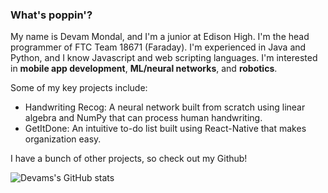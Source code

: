 ### What's poppin'?

My name is Devam Mondal, and I'm a junior at Edison High.
I'm the head programmer of FTC Team 18671 (Faraday).
I'm experienced in Java and Python, and I know Javascript and web scripting languages.
I'm interested in **mobile app development**, **ML/neural networks**, and **robotics**. 

Some of my key projects include:
* Handwriting Recog: A neural network built from scratch using linear algebra and NumPy that can process human handwriting.
* GetItDone: An intuitive to-do list built using React-Native that makes organization easy.

I have a bunch of other projects, so check out my Github!

![Devams's GitHub stats](https://github-readme-stats.vercel.app/api?username=dodesimo&show_icons=true&theme=synthwave)
